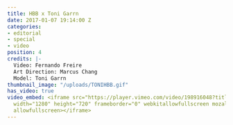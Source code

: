 ```yaml
---
title: HBB x Toni Garrn
date: 2017-01-07 19:14:00 Z
categories:
- editorial
- special
- video
position: 4
credits: |-
  Video: Fernando Freire
  Art Direction: Marcus Chang
  Model: Toni Garrn
thumbnail_image: "/uploads/TONIHBB.gif"
has_video: true
video_embed: <iframe src="https://player.vimeo.com/video/198916048?title=0&byline=0&portrait=0"
  width="1280" height="720" frameborder="0" webkitallowfullscreen mozallowfullscreen
  allowfullscreen></iframe>
---
```



